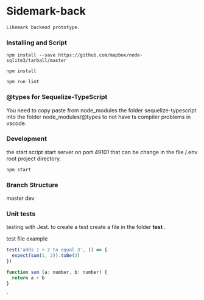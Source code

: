 # Sidemark-back
```
Likemark backend prototype.
```
### Installing and Script

```
npm install --save https://github.com/mapbox/node-sqlite3/tarball/master
```

```
npm install
```

```
npm run lint
```

### @types for Sequelize-TypeScript
You need to copy paste from node_modules the folder sequelize-typescript
into the folder node_modules/@types to not have ts compiler problems in vscode.  

### Development


the start script start server on port 49101 that can be change in the file /.env root project directory.

```
npm start

```

### Branch Structure
master
dev

### Unit tests

testing with Jest. to create a test create a file in the folder __test__ .

test file example

```javascript
test('adds 1 + 2 to equal 3', () => {
  expect(sum(1, 2)).toBe(3)
})

function sum (a: number, b: number) {
  return a + b
}
```
`
